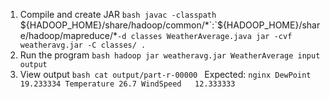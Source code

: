 1. Compile and create JAR
`bash
javac -classpath `${HADOOP_HOME}/share/hadoop/common/*`:`${HADOOP_HOME}/share/hadoop/mapreduce/*` -d classes WeatherAverage.java
jar -cvf weatheravg.jar -C classes/ .
`
3. Run the program
`bash
hadoop jar weatheravg.jar WeatherAverage input output
`
5. View output
`bash
cat output/part-r-00000
`
Expected:
`nginx
DewPoint    19.233334
Temperature 26.7
WindSpeed   12.333333
`
